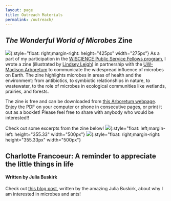 ```yaml
---
layout: page
title: Outreach Materials
permalink: /outreach/  
---
```

## *The Wonderful World of Microbes* Zine  

![](../images/title_page.png){:style="float: right;margin-right: height="425px" width="275px"}
As a part of my participation in the [WISCIENCE Public Service Fellows program](https://wiscience.wisc.edu/program/public-service-fellows), I wrote a zine (illustrated by [Lindsey Leigh](https://www.lindseyleighart.com/)) in partnership with the [UW-Madison Arboretum](https://arboretum.wisc.edu/) to communicate the widespread influence of microbes on Earth. The zine highlights microbes in areas of health and the environment: from antibiotics, to symbiotic relationships in nature, to wastewater, to the role of microbes in ecological communities like wetlands, prairies, and forests. 

The zine is free and can be downloaded from [this Arboretum webpage](https://arboretum.wisc.edu/learn/resources/). Enjoy the PDF on your computer or phone in consecutive pages, or print it out as a booklet! Please feel free to share with anybody who would be interested!! 

Check out some excerpts from the zine below!
![](../images/The-Wonderful-World-of-Microbes-Zine_pages_Charlotte-Francoeur_sample2_leaf-cutter-ants.jpg){:style="float: left;margin-left: height="355.33" width="500px"}
![](../images/The-Wonderful-World-of-Microbes-Zine_pages_Charlotte-Francoeur_sample3_wetlands.jpg){:style="float: right;margin-right: height="355.33px" width="500px"} 


## Charlotte Francoeur: A reminder to appreciate the little things in life  
#### Written by Julia Buskirk  

Check out [this blog post](https://currielab.wisc.edu/blog.php?id=15), written by the amazing Julia Buskirk, about why I am interested in microbes and ants!

